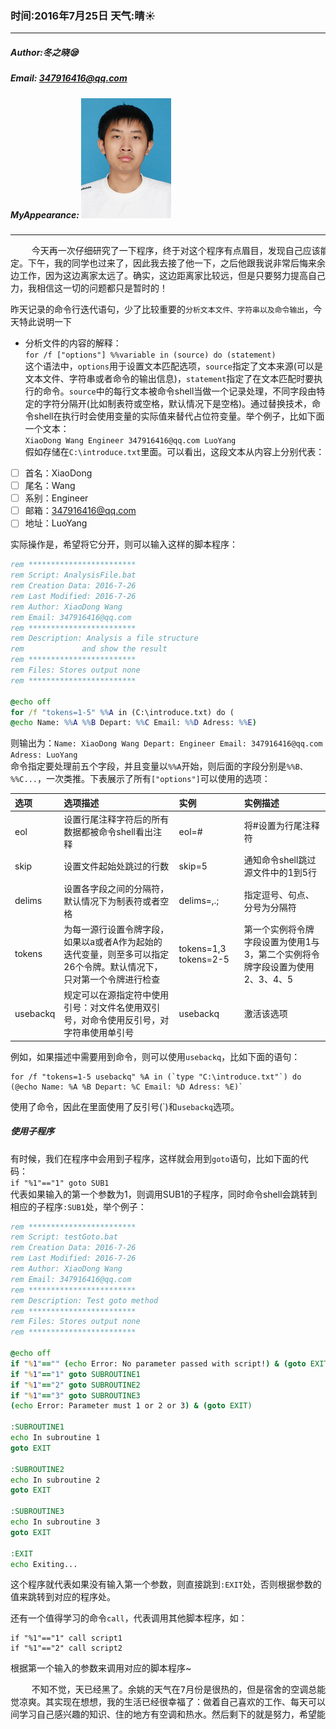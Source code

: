 ### 时间:2016年7月25日 天气:晴:sunny:
-----
#####   Author:冬之晓:sleepy:
#####   Email: 347916416@qq.com
#####   MyAppearance: ![MyAppearance](../MyPicture.JPG "我的头像")
----------
<pre>
    今天再一次仔细研究了一下程序，终于对这个程序有点眉目，发现自己应该能够搞
定。下午，我的同学也过来了，因此我去接了他一下，之后他跟我说非常后悔来余姚这
边工作，因为这边离家太远了。确实，这边距离家比较远，但是只要努力提高自己的能
力，我相信这一切的问题都只是暂时的！
</pre>

昨天记录的命令行迭代语句，少了比较重要的`分析文本文件、字符串以及命令输出`，今天特此说明一下
- 分析文件的内容的解释：  
`for /f ["options"] %%variable in (source) do (statement)`  
这个语法中，`options`用于设置文本匹配选项，`source`指定了文本来源(可以是文本文件、字符串或者命令的输出信息)，`statement`指定了在文本匹配时要执行的命令。`source`中的每行文本被命令shell当做一个记录处理，不同字段由特定的字符分隔开(比如制表符或空格，默认情况下是空格)。通过替换技术，命令shell在执行时会使用变量的实际值来替代占位符变量。举个例子，比如下面一个文本：  
`XiaoDong Wang Engineer 347916416@qq.com LuoYang`  
假如存储在`C:\introduce.txt`里面。可以看出，这段文本从内容上分别代表：

- [ ] 首名：XiaoDong
- [ ] 尾名：Wang
- [ ] 系别：Engineer
- [ ] 邮箱：347916416@qq.com
- [ ] 地址：LuoYang

实际操作是，希望将它分开，则可以输入这样的脚本程序：
```bat
rem ************************
rem Script: AnalysisFile.bat
rem Creation Data: 2016-7-26
rem Last Modified: 2016-7-26
rem Author: XiaoDong Wang
rem Email: 347916416@qq.com
rem ************************
rem Description: Analysis a file structure 
rem             and show the result
rem ************************
rem Files: Stores output none
rem ************************

@echo off
for /f "tokens=1-5" %%A in (C:\introduce.txt) do (
@echo Name: %%A %%B Depart: %%C Email: %%D Adress: %%E)
```
则输出为：`Name: XiaoDong Wang Depart: Engineer Email: 347916416@qq.com Adress: LuoYang`  
命令指定要处理前五个字段，并且变量以`%%A`开始，则后面的字段分别是`%%B、%%C...`，一次类推。下表展示了所有`["options"]`可以使用的选项：

|选项|选项描述|实例|实例描述
|:---|:-------|:---|:-------
|eol|设置行尾注释字符后的所有数据都被命令shell看出注释|eol=#|将#设置为行尾注释符
|skip|设置文件起始处跳过的行数|skip=5|通知命令shell跳过源文件中的1到5行
|delims|设置各字段之间的分隔符，默认情况下为制表符或者空格|delims=,.;|指定逗号、句点、分号为分隔符
|tokens|为每一源行设置令牌字段，如果以a或者A作为起始的迭代变量，则至多可以指定26个令牌。默认情况下，只对第一个令牌进行检查|tokens=1,3 tokens=2-5|第一个实例将令牌字段设置为使用1与3，第二个实例将令牌字段设置为使用2、3、4、5
|usebackq|规定可以在源指定符中使用引号：对文件名使用双引号，对命令使用反引号，对字符串使用单引号|usebackq|激活该选项

例如，如果描述中需要用到命令，则可以使用`usebackq`，比如下面的语句：  
```
for /f "tokens=1-5 usebackq" %A in (`type "C:\introduce.txt"`) do (@echo Name: %A %B Depart: %C Email: %D Adress: %E)`
```
使用了命令，因此在里面使用了反引号(\`)和`usebackq`选项。

##### 使用子程序
有时候，我们在程序中会用到子程序，这样就会用到`goto`语句，比如下面的代码：  
`if "%1"=="1" goto SUB1`  
代表如果输入的第一个参数为1，则调用SUB1的子程序，同时命令shell会跳转到相应的子程序`:SUB1`处，举个例子：

```bat
rem ************************
rem Script: testGoto.bat
rem Creation Data: 2016-7-26
rem Last Modified: 2016-7-26
rem Author: XiaoDong Wang
rem Email: 347916416@qq.com
rem ************************
rem Description: Test goto method
rem ************************
rem Files: Stores output none
rem ************************

@echo off
if "%1"=="" (echo Error: No parameter passed with script!) & (goto EXIT)
if "%1"=="1" goto SUBROUTINE1
if "%1"=="2" goto SUBROUTINE2
if "%1"=="3" goto SUBROUTINE3
(echo Error: Parameter must 1 or 2 or 3) & (goto EXIT)

:SUBROUTINE1
echo In subroutine 1
goto EXIT

:SUBROUTINE2
echo In subroutine 2
goto EXIT

:SUBROUTINE3
echo In subroutine 3
goto EXIT

:EXIT
echo Exiting...
```

这个程序就代表如果没有输入第一个参数，则直接跳到`:EXIT`处，否则根据参数的值来跳转到对应的程序处。

还有一个值得学习的命令`call`，代表调用其他脚本程序，如：  
```
if "%1"=="1" call script1
if "%1"=="2" call script2
```
根据第一个输入的参数来调用对应的脚本程序~

<pre>
    不知不觉，天已经黑了。余姚的天气在7月份是很热的，但是宿舍的空调总能让人感
觉凉爽。其实现在想想，我的生活已经很幸福了：做着自己喜欢的工作、每天可以有时
间学习自己感兴趣的知识、住的地方有空调和热水。然后剩下的就是努力，希望能够成为更好的自己！
</pre>